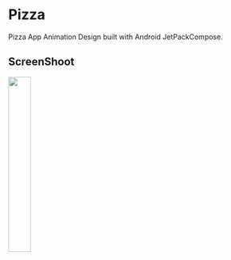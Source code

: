 # Pizza
<p> 
Pizza App Animation Design built with Android JetPackCompose.
</p> 


## ScreenShoot

<img src="https://github.com/ahmednasserzaza/Pizza/assets/30028905/d5510e91-5945-49bf-be65-d655e607470f" width="30%">
